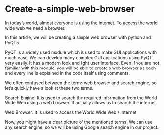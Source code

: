 # Create-a-simple-web-browser
In today’s world, almost everyone is using the internet. To access the world wide web we need a browser.

In this article, we will be creating a simple web browser with python and PyQT5.

PyQT is a widely used module which is used to make GUI applications with much ease. We can develop many complex GUI applications using PyQT very easily. It has a modern look and light user interface. Even if you are not familiar with this module, you will be able to create a web browser as each and every line is explained in the code itself using comments.

We often confused between the terms web browser and search engine, so let’s quickly have a look at these two terms.

Search Engine: It is used to search the required information from the World Wide Web using a web browser. It actually allows us to search the internet.

Web Browser: It is used to access the World Wide Web / Internet.

Now, you might have a clear picture of the mentioned terms. We can use any search engine, so we will be using Google search engine in our project.

